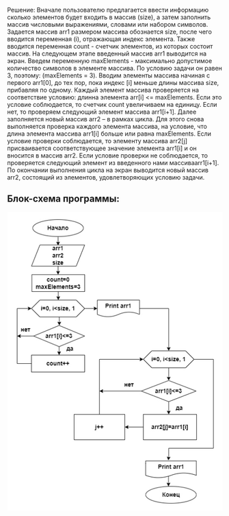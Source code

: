 Решение:
Вначале пользователю предлагается ввести информацию сколько элементов будет входить в массив (size), а затем заполнить массив числовыми выражениями, словами или набором символов.
Задается массив arr1 размером массива обознается size, после чего вводится переменная (i), отражающая индекс элемента. Также вводится переменная count - счетчик элементов, из которых состоит массив.
На следующем этапе введенный массив arr1 выводится на экран.
Введем переменную maxElements - максимально допустимое количество символов в элементе массива. По условию задачи он равен 3, поэтому: (maxElements = 3).
Вводим элементы массива начиная с первого arr1[0], до тех пор, пока индекс [i] меньше длины массива size, прибавляя по одному.
Каждый элемент массива проверяется на соответствие условию: длинна элемента arr[i] <= maxElements. Если это условие соблюдается, то счетчик count увеличиваем на единицу. Если нет, то проверяем следующий элемент массива arr1[i+1].
Далее заполняется новый массив arr2 – в рамках цикла. Для этого снова выполняется проверка каждого элемента массива, на условие, что длина элемента массива arr1[i] больше или равна maxElements. Если условие проверки соблюдается, то элементу массива arr2[j] присваивается соответствующее значение элемента arr1[i] и он вносится в массив arr2. Если условие проверки не соблюдается, то проверяется следующий элемент из введенного нами массиваarr1[i+1].
По окончании выполнения цикла на экран выводится новый массив arr2, состоящий из элементов, удовлетворяющих условию задачи.
## Блок-схема программы:
![Блок-схема](block.jpg)

